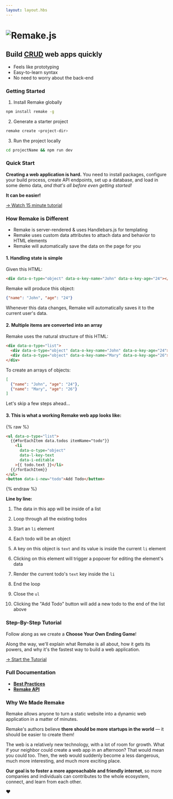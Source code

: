 ```yaml
---
layout: layout.hbs
---
```


<h1 class="logo"><img class="logo__image" src="/static/logo.svg" alt="Remake.js"></h1>

## Build <a href="/what-is-crud">CRUD</a> web apps quickly

* Feels like prototyping
* Easy-to-learn syntax
* No need to worry about the back-end

### Getting Started

1. Install Remake globally

```bash
npm install remake -g
```

2. Generate a starter project

```bash
remake create <project-dir>
```

3. Run the project locally

```bash
cd projectName && npm run dev
```

### Quick Start

**Creating a web application is hard.** You need to install packages, configure your build process, create API endpoints, set up a database, and load in some demo data, *and that's all before even getting started!*

**It can be easier!**

<div class="spacer--8"></div>

<a class="slanted-link" href="/not-available"><span>&rarr; Watch 15 minute tutorial</span></a>


### How Remake is Different

* Remake is server-rendered & uses Handlebars.js for templating
* Remake uses custom data attributes to attach data and behavior to HTML elements
* Remake will automatically save the data on the page for you

#### 1. Handling state is simple

Given this HTML:

```html
<div data-o-type="object" data-o-key-name="John" data-o-key-age="24"></div>
```

Remake will produce this object:

```json
{"name": "John", "age": "24"}
```

Whenever this data changes, Remake will automatically saves it to the current user's data.

#### 2. Multiple items are converted into an array

Remake uses the natural structure of this HTML:

```html
<div data-o-type="list">
  <div data-o-type="object" data-o-key-name="John" data-o-key-age="24"></div>
  <div data-o-type="object" data-o-key-name="Mary" data-o-key-age="26"></div>
</div>
```

To create an arrays of objects:

```json
[
  {"name": "John", "age": "24"},
  {"name": "Mary", "age": "26"}
]
```

Let's skip a few steps ahead...

#### 3. This is what a working Remake web app looks like:

{% raw %}
```html
<ul data-o-type="list">
  {{#forEachItem data.todos itemName="todo"}}
    <li 
      data-o-type="object" 
      data-l-key-text
      data-i-editable
    >{{ todo.text }}</li>
  {{/forEachItem}}
</ul>
<button data-i-new="todo">Add Todo</button>
```
{% endraw %}

**Line by line:**

1. The data in this app will be inside of a list

2. Loop through all the existing todos

3. Start an `li` element

4. Each todo will be an object

5. A key on this object is `text` and its value is inside the current `li` element

6. Clicking on this element will trigger a popover for editing the element's data

7. Render the current todo's `text` key inside the `li`

8. End the loop

9. Close the `ul`

10. Clicking the "Add Todo" button will add a new todo to the end of the list above

### Step-By-Step Tutorial

Follow along as we create a **Choose Your Own Ending Game**!

Along the way, we'll explain what Remake is all about, how it gets its powers, and why it's the fastest way to build a web application.

<div class="spacer--8"></div>

<a class="slanted-link" href="/not-available"><span>&rarr; Start the Tutorial</span></a>

### Full Documentation

* **[Best Practices](/not-available)**
* **[Remake API](/not-available)**

### Why We Made Remake

Remake allows anyone to turn a static website into a dynamic web application in a matter of minutes.

Remake's authors believe **there should be more startups in the world** — it should be easier to create them! 

The web is a relatively new technology, with a lot of room for growth. What if your neighbor could create a web app in an afternoon? That would mean you could too. Then, the web would suddenly become a less dangerous, much more interesting, and much more exciting place. 

**Our goal is to foster a more approachable and friendly internet**, so more companies and individuals can contributes to the whole ecosystem, connect, and learn from each other. 

❤️







